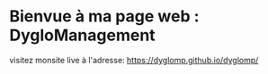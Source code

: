 # Bienvue à ma page web : DygloManagement

visitez monsite live à l'adresse: https://dyglomp.github.io/dyglomp/
